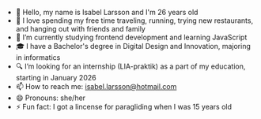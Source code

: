 * 👋 Hello, my name is Isabel Larsson and I'm 26 years old
* 💞 I love spending my free time traveling, running, trying new restaurants, and hanging out with friends and family
* 🌱 I’m currently studying frontend development and learning JavaScript
* 🎓 I have a Bachelor's degree in Digital Design and Innovation, majoring in informatics
* 🔍 I’m looking for an internship (LIA-praktik) as a part of my education, starting in January 2026
* 📫 How to reach me: isabel.larsson@hotmail.com
* 😄 Pronouns: she/her
* ⚡ Fun fact: I got a lincense for paragliding when I was 15 years old
